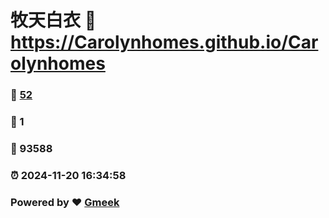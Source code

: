 # 牧天白衣 :link: https://Carolynhomes.github.io/Carolynhomes 
### :page_facing_up: [52](https://Carolynhomes.github.io/Carolynhomes/tag.html) 
### :speech_balloon: 1 
### :hibiscus: 93588 
### :alarm_clock: 2024-11-20 16:34:58 
### Powered by :heart: [Gmeek](https://github.com/Meekdai/Gmeek)
